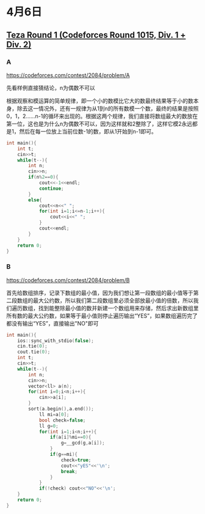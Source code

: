 # 4月6日

## [Teza Round 1 (Codeforces Round 1015, Div. 1 + Div. 2)](https://codeforces.com/contest/2084)

### A

https://codeforces.com/contest/2084/problem/A

先看样例直接猜结论，n为偶数不可以

根据观察和模运算的简单规律，即一个小的数模比它大的数最终结果等于小的数本身，除去这一情况外，还有一规律为从1到n的所有数模一个数，最终的结果是按照0，1，2......n-1的循环来出现的。根据这两个规律，我们直接将数组最大的数放在第一位，这也是为什么n为偶数不可以，因为这样就和2整除了，这样它模2永远都是1，然后在每一位放上当前位数-1的数，即从1开始到n-1即可。

```c++
int main(){
    int t;
    cin>>t;
    while(t--){
        int n;
        cin>>n;
        if(n%2==0){
            cout<<-1<<endl;
            continue;
        }
        else{
            cout<<n<<" ";
            for(int i=1;i<=n-1;i++){
                cout<<i<<" ";
            }
            cout<<endl;
        }
    }
    return 0;
}
```

### B

https://codeforces.com/contest/2084/problem/B

首先给数组排序，记录下数组的最小值，因为我们想让第一段数组的最小值等于第二段数组的最大公约数，所以我们第二段数组里必须全部放最小值的倍数，所以我们遍历数组，找到能整除最小值的数并新建一个数组用来存储，然后求出新数组里所有数的最大公约数，如果等于最小值则停止遍历输出“YES”，如果数组遍历完了都没有输出“YES”，直接输出"NO"即可

```c++
int main(){
    ios::sync_with_stdio(false);
    cin.tie(0);
    cout.tie(0);
    int t;
    cin>>t;
    while(t--){
        int n;
        cin>>n;
        vector<ll> a(n);
        for(int i=0;i<n;i++){
            cin>>a[i];
        }
        sort(a.begin(),a.end());
            ll mi=a[0];
            bool check=false;
            ll g=0;
            for(int i=1;i<n;i++){
                if(a[i]%mi==0){
                    g=__gcd(g,a[i]);
                }
                if(g==mi){
                    check=true;
                    cout<<"yES"<<'\n';
                    break;
                }
            }
            if(!check) cout<<"NO"<<'\n';
    }
    return 0;
}
```

